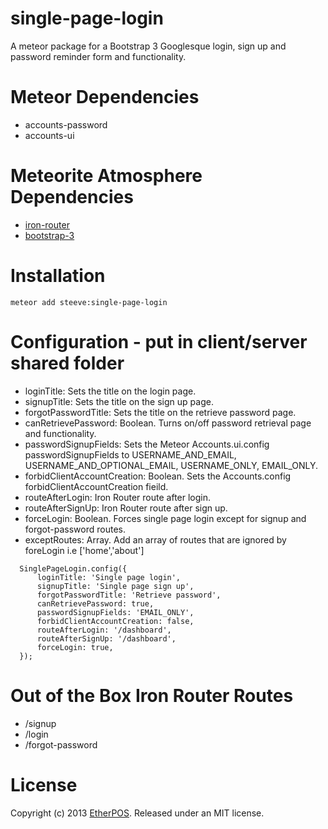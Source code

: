 # single-page-login

A meteor package for a Bootstrap 3 Googlesque login, sign up and password reminder form and functionality.

# Meteor Dependencies

* accounts-password
* accounts-ui

# Meteorite Atmosphere Dependencies
* [iron-router](https://atmosphere.meteor.com/package/iron:router "iron-router")
* [bootstrap-3](https://atmosphere.meteor.com/package/mizzao:bootstrap-3 "bootstrap-3")

# Installation

    meteor add steeve:single-page-login

# Configuration - put in client/server shared folder

* loginTitle: Sets the title on the login page.
* signupTitle: Sets the title on the sign up page.
* forgotPasswordTitle: Sets the title on the retrieve password page.
* canRetrievePassword: Boolean. Turns on/off password retrieval page and functionality.
* passwordSignupFields: Sets the Meteor Accounts.ui.config passwordSignupFields to USERNAME_AND_EMAIL, USERNAME_AND_OPTIONAL_EMAIL, USERNAME_ONLY, EMAIL_ONLY.
* forbidClientAccountCreation: Boolean. Sets the Accounts.config forbidClientAccountCreation fieild.
* routeAfterLogin: Iron Router route after login.
* routeAfterSignUp: Iron Router route after sign up.
* forceLogin: Boolean.  Forces single page login except for signup and forgot-password routes.
* exceptRoutes: Array. Add an array of routes that are ignored by foreLogin i.e ['home','about']


```
  SinglePageLogin.config({
      loginTitle: 'Single page login',
      signupTitle: 'Single page sign up',
      forgotPasswordTitle: 'Retrieve password',
      canRetrievePassword: true,
      passwordSignupFields: 'EMAIL_ONLY',
      forbidClientAccountCreation: false,
      routeAfterLogin: '/dashboard',
      routeAfterSignUp: '/dashboard',
      forceLogin: true,
  });
```

# Out of the Box Iron Router Routes
* /signup
* /login
* /forgot-password

# License
Copyright (c) 2013 [EtherPOS](http://www.etherpos.com/ "EtherPOS, LLC"). Released under an MIT license.
